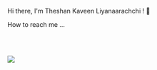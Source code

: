 Hi there, I'm Theshan Kaveen Liyanaarachchi ! 👋

How to reach me ...

<a href="https://twitter.com/TheshanKaveen">
<img align="left" width="16px" src="https://cdn.jsdelivr.net/npm/simple-icons@v3/icons/twitter.svg"/>
</a>
<a href="https://www.linkedin.com/in/theshan-kaveen-liyanaarachchi-02a40475">
<img align="left" width="16px" src="https://cdn.jsdelivr.net/npm/simple-icons@3.13.0/icons/linkedin.svg"/>
</a>

<br/><br/>

  

<!-- - 👋 Hi, I’m @tkaveen -->
<!-- - 👀 I’m interested in ... -->
<!-- - 🌱 I’m currently learning ... -->
<!-- - 💞️ I’m looking to collaborate on ... -->
<!-- - 📫 How to reach me ... -->

<!---
tkaveen/tkaveen is a ✨ special ✨ repository because its `README.md` (this file) appears on your GitHub profile.
You can click the Preview link to take a look at your changes.
--->
<img src="https://github-readme-stats.vercel.app/api?username=tkaveen&&show_icons=true&title_color=00A6F4&icon_color=2DDD98&text_color=daf7dc&bg_color=050f2c">

<!-- <img src="https://github-readme-stats.vercel.app/api/top-langs/?username=tkaveen&theme=algolia&hide_langs_below=1&layout=compact"/> -->
